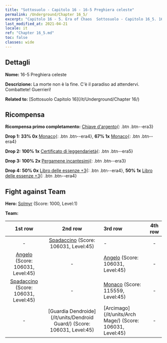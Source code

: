 ```yaml
---
title: "Sottosuolo - Capitolo 16 - 16-5 Preghiera celeste"
permalink: /Underground/Chapter 16_5/
excerpt: "Capitolo 16 - 5. Era of Chaos  Sottosuolo - Capitolo 16_5. 16-5 Preghiera celeste"
last_modified_at: 2021-04-21
locale: it
ref: "Chapter 16_5.md"
toc: false
classes: wide
---
```


## Dettagli

 **Nome:** 16-5 Preghiera celeste

 **Descrizione:** La morte non è la fine. C'è il paradiso ad attendervi. Combattete! Guerrieri!

 **Related to:** [Sottosuolo Capitolo 16](/it/Underground/Chapter 16/)

## Ricompensa

 **Ricompensa primo completamento:** [Chiave d'argento](/it/Items/con_693/){: .btn .btn--era3}

 **Drop 1:** **33% 0x** [Monaco](/it/Items/unt_194/){: .btn .btn--era4}, **67% 1x** [Monaco](/it/Items/unt_194/){: .btn .btn--era4}

 **Drop 2:** **100% 1x** [Certificato di leggendarietà](/it/Items/mat_67/){: .btn .btn--era5}

 **Drop 3:** **100% 2x** [Pergamene incantesimi](/it/Items/con_694/){: .btn .btn--era3}

 **Drop 4:** **50% 0x** [Libro delle essenze +3](/it/Items/mat_60/){: .btn .btn--era4}, **50% 1x** [Libro delle essenze +3](/it/Items/mat_60/){: .btn .btn--era4}


## Fight against Team
 **Hero:** [Solmyr](/it/heroes/Solmyr/) (Score: 1000, Level:1)

 **Team:**


  | 1st row | 2nd row | 3rd row | 4th row |
  |:----:|:----:|:----|:----:|
  | - | [Spadaccino](/it/units/Swordsman/) (Score: 106031, Level:45)  | - | - |
  | [Angelo](/it/units/Angel/) (Score: 106031, Level:45)  | - | [Angelo](/it/units/Angel/) (Score: 106031, Level:45)  | - |
  | [Spadaccino](/it/units/Swordsman/) (Score: 106031, Level:45)  | - | [Monaco](/it/units/Monk/) (Score: 115559, Level:45)  | - |
  | - | [Guardia Dendroide](/it/units/Dendroid Guard/) (Score: 106031, Level:45)  | [Arcimago](/it/units/Arch Mage/) (Score: 106031, Level:45)  | - |



